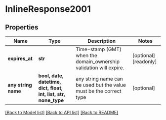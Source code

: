 # InlineResponse2001


## Properties
Name | Type | Description | Notes
------------ | ------------- | ------------- | -------------
**expires_at** | **str** | Time-stamp (GMT) when the domain_ownership validation will expire. | [optional] [readonly] 
**any string name** | **bool, date, datetime, dict, float, int, list, str, none_type** | any string name can be used but the value must be the correct type | [optional]

[[Back to Model list]](../README.md#documentation-for-models) [[Back to API list]](../README.md#documentation-for-api-endpoints) [[Back to README]](../README.md)


